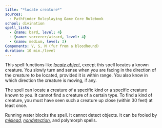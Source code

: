 ```yaml
---
title: "*locate creature*"
sources:
  - Pathfinder Roleplaying Game Core Rulebook
school: divination
spell_lists:
  - {name: bard, level: 4}
  - {name: sorcerer/wizard, level: 4}
  - {name: medium, level: 3}
Components: V, S, M (fur from a bloodhound)
duration: 10 min./level
---
```


This spell functions like [*locate object*](/spells/locate-object/), except this spell locates a known creature. You slowly turn and sense when you are facing in the direction of the creature to be located, provided it is within range. You also know in which direction the creature is moving, if any.

The spell can locate a creature of a specific kind or a specific creature known to you. It cannot find a creature of a certain type. To find a kind of creature, you must have seen such a creature up close (within 30 feet) at least once.

Running water blocks the spell. It cannot detect objects. It can be fooled by [*mislead*](/spells/mislead/), [*nondetection*](/spells/nondetection/), and polymorph spells.

